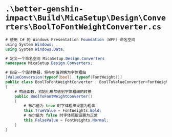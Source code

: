 # `.\better-genshin-impact\Build\MicaSetup\Design\Converters\BoolToFontWeightConverter.cs`

```cs
# 使用 C# 的 Windows Presentation Foundation (WPF) 命名空间
﻿using System.Windows;
using System.Windows.Data;

# 定义一个命名空间 MicaSetup.Design.Converters
namespace MicaSetup.Design.Converters;

# 指定一个值转换器，将布尔值转换为字体粗细
[ValueConversion(typeof(bool), typeof(FontWeight))]
public class BoolToFontWeightConverter : BoolToValueConverter<FontWeight>
{
    # 构造函数，初始化布尔值到字体粗细的转换
    public BoolToFontWeightConverter()
    {
        # 布尔值为 true 时字体粗细设置为粗体
        this.TrueValue = FontWeights.Bold;
        # 布尔值为 false 时字体粗细设置为正常
        this.FalseValue = FontWeights.Normal;
    }
}
```